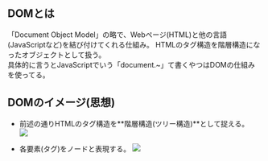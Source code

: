 ## DOMとは
「Document Object Model」の略で、Webページ(HTML)と他の言語(JavaScriptなど)を結び付けてくれる仕組み。 
HTMLのタグ構造を階層構造になったオブジェクトとして扱う。  
具体的に言うとJavaScriptでいう「document.~」て書くやつはDOMの仕組みを使ってる。

## DOMのイメージ(思想)
- 前述の通りHTMLのタグ構造を**階層構造\(ツリー構造\)**として捉える。  
![](https://eng-entrance.com/wp-content/uploads/2016/07/%E5%9B%B32-267x300.png)

- 各要素(タグ)をノードと表現する。
![](https://eng-entrance.com/wp-content/uploads/2016/07/%E5%9B%B33-267x300.png)
